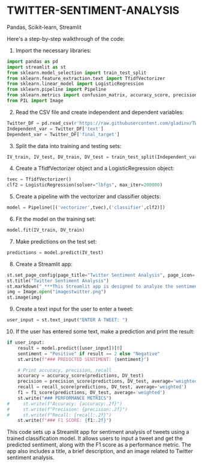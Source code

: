 # TWITTER-SENTIMENT-ANALYSIS
Pandas, Scikit-learn, Streamlit

Here's a step-by-step walkthrough of the code:

1. Import the necessary libraries:
```python
import pandas as pd
import streamlit as st
from sklearn.model_selection import train_test_split
from sklearn.feature_extraction.text import TfidfVectorizer
from sklearn.linear_model import LogisticRegression
from sklearn.pipeline import Pipeline
from sklearn.metrics import confusion_matrix, accuracy_score, precision_score, recall_score, f1_score
from PIL import Image
```

2. Read the CSV file and create independent and dependent variables:
```python
Twitter_DF = pd.read_csv(r'https://raw.githubusercontent.com/gladinv/TWITTER-SENTIMENT-ANALYSIS/main/TWITTER_PROCESSED.csv')
Independent_var = Twitter_DF['text'] 
Dependent_var = Twitter_DF['final_target']
```

3. Split the data into training and testing sets:
```python
IV_train, IV_test, DV_train, DV_test = train_test_split(Independent_var, Dependent_var, test_size=0.1, random_state=225)
```

4. Create a TfidfVectorizer object and a LogisticRegression object:
```python
tvec = TfidfVectorizer()
clf2 = LogisticRegression(solver="lbfgs", max_iter=200000)
```

5. Create a pipeline with the vectorizer and classifier objects:
```python
model = Pipeline([('vectorizer',tvec),('classifier',clf2)])
```

6. Fit the model on the training set:
```python
model.fit(IV_train, DV_train)
```

7. Make predictions on the test set:
```python
predictions = model.predict(IV_test)
```

8. Create a Streamlit app:
```python
st.set_page_config(page_title="Twitter Sentiment Analysis", page_icon=':bird:', layout="centered")
st.title("Twitter Sentiment Analysis")
st.markdown("_***This Streamlit app is designed to analyze the sentiments of tweets collected from the social networking website Twitter.***_")
img = Image.open("imagestwitter.png")
st.image(img)
```

9. Create a text input for the user to enter a tweet:
```python
user_input = st.text_input("ENTER A TWEET: ")
```

10. If the user has entered some text, make a prediction and print the result:
```python
if user_input:
    result = model.predict([user_input])[0]
    sentiment = "Positive" if result == 2 else "Negative"
    st.write(f"### PREDICTED SENTIMENT: {sentiment}")

    # Print accuracy, precision, recall
    accuracy = accuracy_score(predictions, DV_test)
    precision = precision_score(predictions, DV_test, average='weighted')
    recall = recall_score(predictions, DV_test, average='weighted')
    f1 = f1_score(predictions, DV_test, average='weighted')
    st.write("### PERFORMANCE METRICS")
#     st.write(f"Accuracy: {accuracy:.2f}")
#     st.write(f"Precision: {precision:.2f}")
#     st.write(f"Recall: {recall:.2f}")
    st.write(f"### F1 SCORE: {f1:.2f}")
```

This code sets up a Streamlit app for sentiment analysis of tweets using a trained classification model. It allows users to input a tweet and get the predicted sentiment, along with the F1 score as a performance metric. The app also includes a title, a brief description, and an image related to Twitter sentiment analysis.
